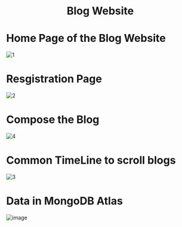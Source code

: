 <!-- title only -->
<h1 align="center"> Blog Website </h1>

# Home Page of the Blog Website
![1](https://user-images.githubusercontent.com/71759436/175008942-5c91cfd3-f34a-4b12-a9ac-966d2a4c91a0.png)

# Resgistration Page
![2](https://user-images.githubusercontent.com/71759436/175009231-d6a0bde4-874d-4f60-a7d9-e1e1218e7756.png)

# Compose the Blog
![4](https://user-images.githubusercontent.com/71759436/175009333-a5876e71-bc2e-4f47-b37a-3f3beafe550a.png)

# Common TimeLine to scroll blogs
![3](https://user-images.githubusercontent.com/71759436/175009680-47c96ee6-7f71-437d-9cc9-67fd3144b0c0.png)

# Data in MongoDB Atlas
![image](https://user-images.githubusercontent.com/71759436/175009875-8f46c4de-6c70-4e70-851c-3ec6200bd872.png)
